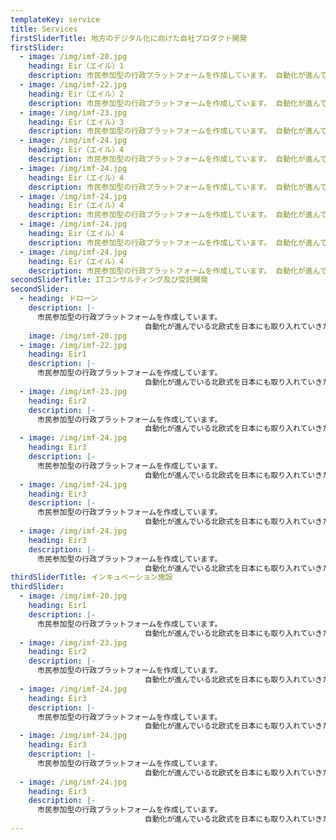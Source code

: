 ```yaml
---
templateKey: service
title: Services
firstSliderTitle: 地方のデジタル化に向けた自社プロダクト開発
firstSlider:
  - image: /img/imf-20.jpg
    heading: Eir（エイル）1
    description: 市民参加型の行政プラットフォームを作成しています。 自動化が進んでいる北欧式を日本にも取り入れていきたいです。
  - image: /img/imf-22.jpg
    heading: Eir（エイル）2
    description: 市民参加型の行政プラットフォームを作成しています。 自動化が進んでいる北欧式を日本にも取り入れていきたいです。
  - image: /img/imf-23.jpg
    heading: Eir（エイル）3
    description: 市民参加型の行政プラットフォームを作成しています。 自動化が進んでいる北欧式を日本にも取り入れていきたいです。
  - image: /img/imf-24.jpg
    heading: Eir（エイル）4
    description: 市民参加型の行政プラットフォームを作成しています。 自動化が進んでいる北欧式を日本にも取り入れていきたいです。
  - image: /img/imf-24.jpg
    heading: Eir（エイル）4
    description: 市民参加型の行政プラットフォームを作成しています。 自動化が進んでいる北欧式を日本にも取り入れていきたいです。
  - image: /img/imf-24.jpg
    heading: Eir（エイル）4
    description: 市民参加型の行政プラットフォームを作成しています。 自動化が進んでいる北欧式を日本にも取り入れていきたいです。
  - image: /img/imf-24.jpg
    heading: Eir（エイル）4
    description: 市民参加型の行政プラットフォームを作成しています。 自動化が進んでいる北欧式を日本にも取り入れていきたいです。
  - image: /img/imf-24.jpg
    heading: Eir（エイル）4
    description: 市民参加型の行政プラットフォームを作成しています。 自動化が進んでいる北欧式を日本にも取り入れていきたいです。
secondSliderTitle: ITコンサルティング及び受託開発
secondSlider:
  - heading: ドローン
    description: |-
      市民参加型の行政プラットフォームを作成しています。
                              自動化が進んでいる北欧式を日本にも取り入れていきたいです。
    image: /img/imf-20.jpg
  - image: /img/imf-22.jpg
    heading: Eir1
    description: |-
      市民参加型の行政プラットフォームを作成しています。
                              自動化が進んでいる北欧式を日本にも取り入れていきたいです。
  - image: /img/imf-23.jpg
    heading: Eir2
    description: |-
      市民参加型の行政プラットフォームを作成しています。
                              自動化が進んでいる北欧式を日本にも取り入れていきたいです。
  - image: /img/imf-24.jpg
    heading: Eir3
    description: |-
      市民参加型の行政プラットフォームを作成しています。
                              自動化が進んでいる北欧式を日本にも取り入れていきたいです。
  - image: /img/imf-24.jpg
    heading: Eir3
    description: |-
      市民参加型の行政プラットフォームを作成しています。
                              自動化が進んでいる北欧式を日本にも取り入れていきたいです。
  - image: /img/imf-24.jpg
    heading: Eir3
    description: |-
      市民参加型の行政プラットフォームを作成しています。
                              自動化が進んでいる北欧式を日本にも取り入れていきたいです。
thirdSliderTitle: インキュベーション施設
thirdSlider:
  - image: /img/imf-20.jpg
    heading: Eir1
    description: |-
      市民参加型の行政プラットフォームを作成しています。
                              自動化が進んでいる北欧式を日本にも取り入れていきたいです。
  - image: /img/imf-23.jpg
    heading: Eir2
    description: |-
      市民参加型の行政プラットフォームを作成しています。
                              自動化が進んでいる北欧式を日本にも取り入れていきたいです。
  - image: /img/imf-24.jpg
    heading: Eir3
    description: |-
      市民参加型の行政プラットフォームを作成しています。
                              自動化が進んでいる北欧式を日本にも取り入れていきたいです。
  - image: /img/imf-24.jpg
    heading: Eir3
    description: |-
      市民参加型の行政プラットフォームを作成しています。
                              自動化が進んでいる北欧式を日本にも取り入れていきたいです。
  - image: /img/imf-24.jpg
    heading: Eir3
    description: |-
      市民参加型の行政プラットフォームを作成しています。
                              自動化が進んでいる北欧式を日本にも取り入れていきたいです。
---
```


